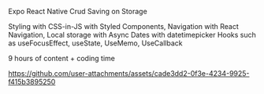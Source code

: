 Expo React Native Crud Saving on Storage

Styling with CSS-in-JS with Styled Components,
Navigation with React Navigation,
Local storage with Async
Dates with datetimepicker
Hooks such as useFocusEffect, useState, UseMemo, UseCallback

9 hours of content + coding time


https://github.com/user-attachments/assets/cade3dd2-0f3e-4234-9925-f415b3895250

